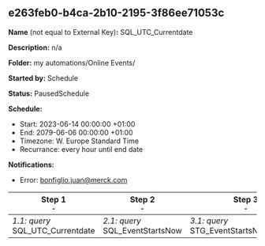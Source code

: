## e263feb0-b4ca-2b10-2195-3f86ee71053c

**Name** (not equal to External Key)**:** SQL_UTC_Currentdate

**Description:** n/a

**Folder:** my automations/Online Events/

**Started by:** Schedule

**Status:** PausedSchedule

**Schedule:**

* Start: 2023-06-14 00:00:00 +01:00
* End: 2079-06-06 00:00:00 +01:00
* Timezone: W. Europe Standard Time
* Recurrance: every hour until end date

**Notifications:**

* Error: bonfiglio.juan@merck.com

| Step 1<br>_<small>-</small>_ | Step 2<br>_<small>-</small>_ | Step 3<br>_<small>-</small>_ |
| --- | --- | --- |
| _1.1: query_<br>SQL_UTC_Currentdate | _2.1: query_<br>SQL_EventStartsNow | _3.1: query_<br>STG_EventStartsNow_Dummy |
